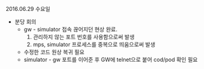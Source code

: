 2016.06.29 수요일

* 분당 회의
  * gw - simulator 접속 끊어지던 현상 완료. 
    1. 관리하지 않는 포트 번호를 사용함으로써 발생
    2. mps, simulator 프로세스를 중복으로 띄움으로써 발생
  * 수정한 코드 원상 복귀 필요
  * simulator - gw 포트를 이어준 후  GW에 telnet으로 붙어 cod/pod 확인 필요
  
